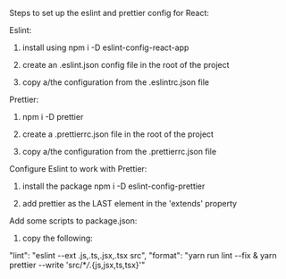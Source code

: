 Steps to set up the eslint and prettier config for React:

Eslint:

1. install using npm i -D eslint-config-react-app

2. create an .eslint.json config file in the root of the project

3. copy a/the configuration from the .eslintrc.json file

Prettier:

1. npm i -D prettier

2. create a .prettierrc.json file in the root of the project

3. copy a/the configuration from the .prettierrc.json file

Configure Eslint to work with Prettier:

1. install the package npm i -D eslint-config-prettier

2. add prettier as the LAST element in the 'extends' property

Add some scripts to package.json:

1. copy the following:

"lint": "eslint --ext .js,.ts,.jsx,.tsx src",
"format": "yarn run lint --fix & yarn prettier --write 'src/\*_/_.{js,jsx,ts,tsx}'"
